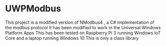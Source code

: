 # UWPModbus
This project is a modified version of NModbus4 , a C# implementation of the modbus protocol
It has been modified to work in the Universal Windows Platform Apps
This has been tested on Raspberry Pi 3 running Windows IoT Core and a laptop running Windows 10
This is only a class library
